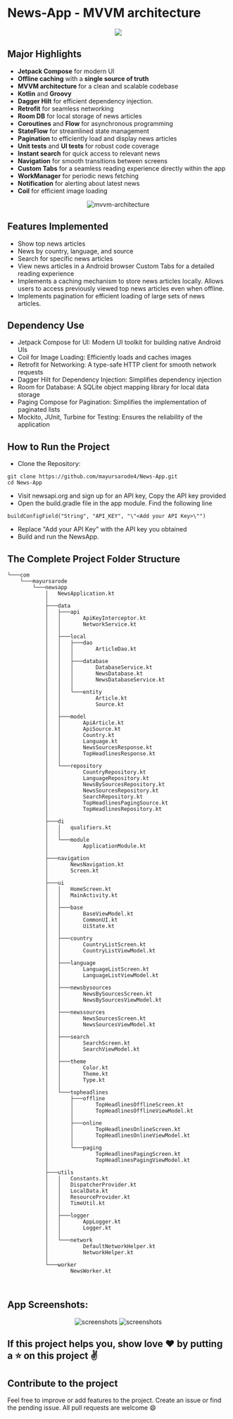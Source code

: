 # News-App - MVVM architecture

<p align="center"><img src="https://github.com/mayursarode4/News-App/blob/main/assets/News-app-mvvm.png?description=1&forks=1&language=1&name=1&owner=1&pattern=Circuit%20Board&pulls=1&stargazers=1&theme=Dark"></p>



## Major Highlights

- **Jetpack Compose** for modern UI
- **Offline caching** with a **single source of truth**
- **MVVM architecture** for a clean and scalable codebase
- **Kotlin** and **Groovy**
- **Dagger Hilt** for efficient dependency injection.
- **Retrofit** for seamless networking
- **Room DB** for local storage of news articles
- **Coroutines** and **Flow** for asynchronous programming
- **StateFlow** for streamlined state management
- **Pagination** to efficiently load and display news articles
- **Unit tests** and **UI tests** for robust code coverage
- **Instant search** for quick access to relevant news
- **Navigation** for smooth transitions between screens
- **Custom Tabs** for a seamless reading experience directly within the app
- **WorkManager** for periodic news fetching
- **Notification** for alerting about latest news
- **Coil** for efficient image loading

<p align="center">
<img alt="mvvm-architecture"  src="https://github.com/mayursarode4/News-App/blob/main/assets/News_app_mvvm_architecture.JPG">
</p>

## Features Implemented

- Show top news articles
- News by country, language, and source
- Search for specific news articles
- View news articles in a Android browser Custom Tabs for a detailed reading experience
- Implements a caching mechanism to store news articles locally. Allows users to access previously viewed top news articles even when offline.
- Implements pagination for efficient loading of large sets of news articles.

## Dependency Use

- Jetpack Compose for UI: Modern UI toolkit for building native Android UIs
- Coil for Image Loading: Efficiently loads and caches images
- Retrofit for Networking: A type-safe HTTP client for smooth network requests
- Dagger Hilt for Dependency Injection: Simplifies dependency injection
- Room for Database: A SQLite object mapping library for local data storage
- Paging Compose for Pagination: Simplifies the implementation of paginated lists
- Mockito, JUnit, Turbine for Testing: Ensures the reliability of the application

## How to Run the Project

- Clone the Repository:
```
git clone https://github.com/mayursarode4/News-App.git
cd News-App
```
- Visit newsapi.org and sign up for an API key, Copy the API key provided
- Open the build.gradle file in the app module. Find the following line
```
buildConfigField("String", "API_KEY", "\"<Add your API Key>\"")
```
- Replace "Add your API Key" with the API key you obtained
- Build and run the NewsApp.


## The Complete Project Folder Structure

```
└───com
    └───mayursarode
        └───newsapp
            │   NewsApplication.kt
            │
            ├───data
            │   ├───api
            │   │       ApiKeyInterceptor.kt
            │   │       NetworkService.kt
            │   │
            │   ├───local
            │   │   ├───dao
            │   │   │       ArticleDao.kt
            │   │   │
            │   │   ├───database
            │   │   │       DatabaseService.kt
            │   │   │       NewsDatabase.kt
            │   │   │       NewsDatabaseService.kt
            │   │   │
            │   │   └───entity
            │   │           Article.kt
            │   │           Source.kt
            │   │
            │   ├───model
            │   │       ApiArticle.kt
            │   │       ApiSource.kt
            │   │       Country.kt
            │   │       Language.kt
            │   │       NewsSourcesResponse.kt
            │   │       TopHeadlinesResponse.kt
            │   │
            │   └───repository
            │           CountryRepository.kt
            │           LanguageRepository.kt
            │           NewsBySourcesRepository.kt
            │           NewsSourcesRepository.kt
            │           SearchRepository.kt
            │           TopHeadlinesPagingSource.kt
            │           TopHeadlinesRepository.kt
            │
            ├───di
            │   │   qualifiers.kt
            │   │
            │   └───module
            │           ApplicationModule.kt
            │
            ├───navigation
            │       NewsNavigation.kt
            │       Screen.kt
            │
            ├───ui
            │   │   HomeScreen.kt
            │   │   MainActivity.kt
            │   │
            │   ├───base
            │   │       BaseViewModel.kt
            │   │       CommonUI.kt
            │   │       UiState.kt
            │   │
            │   ├───country
            │   │       CountryListScreen.kt
            │   │       CountryListViewModel.kt
            │   │
            │   ├───language
            │   │       LanguageListScreen.kt
            │   │       LanguageListViewModel.kt
            │   │
            │   ├───newsbysources
            │   │       NewsBySourcesScreen.kt
            │   │       NewsBySourcesViewModel.kt
            │   │
            │   ├───newssources
            │   │       NewsSourcesScreen.kt
            │   │       NewsSourcesViewModel.kt
            │   │
            │   ├───search
            │   │       SearchScreen.kt
            │   │       SearchViewModel.kt
            │   │
            │   ├───theme
            │   │       Color.kt
            │   │       Theme.kt
            │   │       Type.kt
            │   │
            │   └───topheadlines
            │       ├───offline
            │       │       TopHeadlinesOfflineScreen.kt
            │       │       TopHeadlinesOfflineViewModel.kt
            │       │       
            │       ├───online
            │       │       TopHeadlinesOnlineScreen.kt
            │       │       TopHeadlinesOnlineViewModel.kt
            │       │
            │       └───paging
            │               TopHeadlinesPagingScreen.kt
            │               TopHeadlinesPagingViewModel.kt
            │
            ├───utils
            │   │   Constants.kt
            │   │   DispatcherProvider.kt
            │   │   LocalData.kt
            │   │   ResourceProvider.kt
            │   │   TimeUtil.kt
            │   │
            │   ├───logger
            │   │       AppLogger.kt
            │   │       Logger.kt
            │   │
            │   └───network
            │           DefaultNetworkHelper.kt
            │           NetworkHelper.kt
            │
            └───worker
                    NewsWorker.kt



```


<h2>App Screenshots:</h2>
<p align="center">
<img alt="screenshots"  src="https://github.com/mayursarode4/News-App/blob/main/assets/screenshot-1.JPG">
<img alt="screenshots"  src="https://github.com/mayursarode4/News-App/blob/main/assets/screenshot-2.JPG">
</p>



## If this project helps you, show love ❤️ by putting a ⭐ on this project ✌️

## Contribute to the project

Feel free to improve or add features to the project.
Create an issue or find the pending issue. All pull requests are welcome 😄
